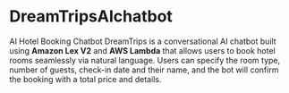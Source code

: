 # DreamTripsAIchatbot
 AI Hotel Booking Chatbot  DreamTrips is a conversational AI chatbot built using **Amazon Lex V2** and **AWS Lambda** that allows users to book hotel rooms seamlessly via natural language. Users can specify the room type, number of guests, check-in date and their name, and the bot will confirm the booking with a total price and details.  

